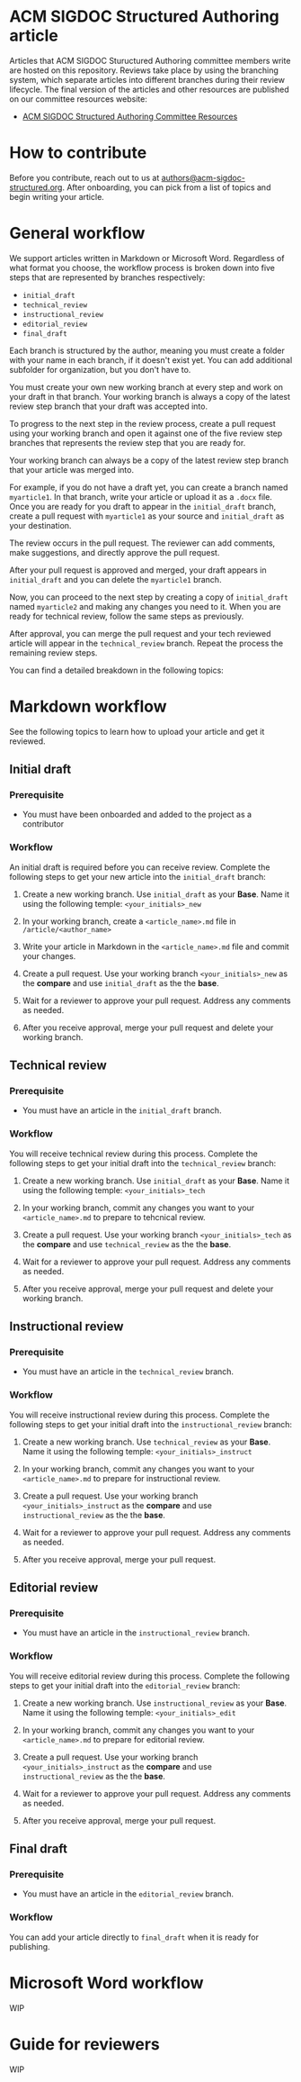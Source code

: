 # ACM SIGDOC Structured Authoring article

Articles that ACM SIGDOC Stuructured Authoring committee members write are hosted on this repository. Reviews take place by using the branching system, which separate articles into different branches during their review lifecycle. The final version of the articles and other resources are published on our committee resources website:

- [ACM SIGDOC Structured Authoring Committee Resources](https://acm-sigdoc-structured.org/index.html)

# How to contribute

Before you contribute, reach out to us at authors@acm-sigdoc-structured.org. After onboarding, you can pick from a list of topics and begin writing your article.

# General workflow

We support articles written in Markdown or Microsoft Word. Regardless of what format you choose, the workflow process is broken down into five steps that are represented by branches respectively:

- `initial_draft`
- `technical_review`
- `instructional_review`
- `editorial_review`
- `final_draft`

Each branch is structured by the author, meaning you must create a folder with your name in each branch, if it doesn't exist yet. You can add additional subfolder for organization, but you don't have to.

You must create your own new working branch at every step and work on your draft in that branch. Your working branch is always a copy of the latest review step branch that your draft was accepted into.

To progress to the next step in the review process, create a pull request using your working branch and open it against one of the five review step branches that represents the review step that you are ready for.

Your working branch can always be a copy of the latest review step branch that your article was merged into.

For example, if you do not have a draft yet, you can create a branch named `myarticle1`. In that branch, write your article or upload it as a `.docx` file. Once you are ready for you draft to appear in the `initial_draft` branch, create a pull request with `myarticle1` as your source and `initial_draft` as your destination.

The review occurs in the pull request. The reviewer can add comments, make suggestions, and directly approve the pull request.

After your pull request is approved and merged, your draft appears in `initial_draft` and you can delete the `myarticle1` branch.

Now, you can proceed to the next step by creating a copy of `initial_draft` named `myarticle2` and making any changes you need to it. When you are ready for technical review, follow the same steps as previously.

After approval, you can merge the pull request and your tech reviewed article will appear in the `technical_review` branch. Repeat the process the remaining review steps.

You can find a detailed breakdown in the following topics:

# Markdown workflow

See the following topics to learn how to upload your article and get it reviewed.

## Initial draft

### Prerequisite

- You must have been onboarded and added to the project as a contributor

### Workflow

An initial draft is required before you can receive review. Complete the following steps to get your new article into the `initial_draft` branch:

1. Create a new working branch. Use `initial_draft` as your **Base**. Name it using the following temple: `<your_initials>_new`

2. In your working branch, create a `<article_name>.md` file in `/article/<author_name>`

3. Write your article in Markdown in the `<article_name>.md` file and commit your changes.

4. Create a pull request. Use your working branch `<your_initials>_new` as the **compare** and use `initial_draft` as the the **base**.

5. Wait for a reviewer to approve your pull request. Address any comments as needed.

6. After you receive approval, merge your pull request and delete your working branch.

## Technical review

### Prerequisite

- You must have an article in the `initial_draft` branch.

### Workflow

You will receive technical review during this process. Complete the following steps to get your initial draft into the `technical_review` branch:

1. Create a new working branch. Use `initial_draft` as your **Base**. Name it using the following temple: `<your_initials>_tech`

2. In your working branch, commit any changes you want to your `<article_name>.md` to prepare to tehcnical review.

3. Create a pull request. Use your working branch `<your_initials>_tech` as the **compare** and use `technical_review` as the the **base**.

4. Wait for a reviewer to approve your pull request. Address any comments as needed.

5. After you receive approval, merge your pull request and delete your working branch.

## Instructional review

### Prerequisite

- You must have an article in the `technical_review` branch.

### Workflow

You will receive instructional review during this process. Complete the following steps to get your initial draft into the `instructional_review` branch:

1. Create a new working branch. Use `technical_review` as your **Base**. Name it using the following temple: `<your_initials>_instruct`

2. In your working branch, commit any changes you want to your `<article_name>.md` to prepare for instructional review.

3. Create a pull request. Use your working branch `<your_initials>_instruct` as the **compare** and use `instructional_review` as the the **base**.

4. Wait for a reviewer to approve your pull request. Address any comments as needed.

5. After you receive approval, merge your pull request.

## Editorial review

### Prerequisite

- You must have an article in the `instructional_review` branch.

### Workflow

You will receive editorial review during this process. Complete the following steps to get your initial draft into the `editorial_review` branch:

1. Create a new working branch. Use `instructional_review` as your **Base**. Name it using the following temple: `<your_initials>_edit`

2. In your working branch, commit any changes you want to your `<article_name>.md` to prepare for editorial review.

4. Create a pull request. Use your working branch `<your_initials>_instruct` as the **compare** and use `instructional_review` as the the **base**.

5. Wait for a reviewer to approve your pull request. Address any comments as needed.

6. After you receive approval, merge your pull request.

## Final draft

### Prerequisite

- You must have an article in the `editorial_review` branch.

### Workflow

You can add your article directly to `final_draft` when it is ready for publishing.

# Microsoft Word workflow

WIP

# Guide for reviewers

WIP

